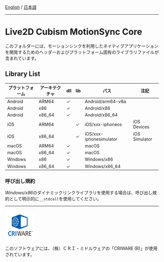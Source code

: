 [English](README.md) / [日本語](README.ja.md)

---

# Live2D Cubism MotionSync Core

このフォルダーには、モーションシンクを利用したネイティブアプリケーションを開発するためのヘッダーおよびプラットフォーム固有のライブラリファイルが含まれています。


## Library List

| プラットフォーム | アーキテクチャ | dll | lib | パス | 注記 |
| --- | --- | --- | --- | --- | --- |
| Android | ARM64 | ✓ |   | Android/arm64-v8a |   |
| Android | x86 | ✓ |   | Android/x86 |   |
| Android | x86_64 | ✓ |   | Android/x86_64 |   |
| iOS | ARM64 |   | ✓ | iOS/xxx-iphoneos | iOS Devices |
| iOS | x86_64 |   | ✓ | iOS/xxx-iphonesimulator | iOS Simulator |
| macOS | ARM64 | ✓ |   | macOS |   |
| macOS | x86_64 | ✓ |   | macOS |   |
| Windows | x86 | ✓ |   | Windows/x86 |   |
| Windows | x86_64 | ✓ |   | Windows/x86_64 |   |


### 呼び出し規約

*Windows/x86*のダイナミックリンクライブラリを使用する場合は、呼び出し規約として明示的に`__stdcall`を使用してください。

---

[![CRIWARE for Games](CRIWARELOGO_1.png)](https://game.criware.jp/)

このソフトウェアには、（株）ＣＲＩ・ミドルウェアの「CRIWARE (R)」が使用されています。
